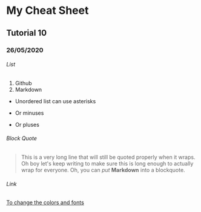 # My Cheat Sheet
## Tutorial 10
### 26/05/2020

###### List

1. Github
2. Markdown

* Unordered list can use asterisks
- Or minuses
+ Or pluses

###### Block Quote
> This is a very long line that will still be quoted properly when it wraps. Oh boy let's keep writing to make sure this is long enough to actually wrap for everyone. Oh, you can *put* **Markdown** into a blockquote. 

###### Link
[To change the colors and fonts](https://support.squarespace.com/hc/en-us/articles/206543587-Markdown-cheat-sheet#toc-text-colors-and-fonts)
